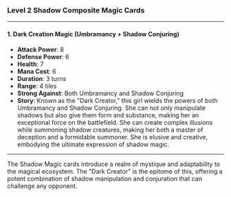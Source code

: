 ### Level 2 Shadow Composite Magic Cards

---

#### 1. Dark Creation Magic (Umbramancy + Shadow Conjuring)

- **Attack Power**: 8
- **Defense Power**: 6
- **Health**: 7
- **Mana Cost**: 6
- **Duration**: 3 turns
- **Range**: 4 tiles
- **Strong Against**: Both Umbramancy and Shadow Conjuring
- **Story**: Known as the "Dark Creator," this girl wields the powers of both Umbramancy and Shadow Conjuring. She can not only manipulate shadows but also give them form and substance, making her an exceptional force on the battlefield. She can create complex illusions while summoning shadow creatures, making her both a master of deception and a formidable summoner. She is elusive and creative, embodying the ultimate expression of shadow magic.

---

The Shadow Magic cards introduce a realm of mystique and adaptability to the magical ecosystem. The "Dark Creator" is the epitome of this, offering a potent combination of shadow manipulation and conjuration that can challenge any opponent.